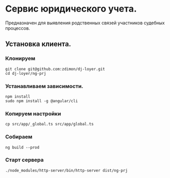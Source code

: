 # Сервис юридического учета.

Предназначен для выявления родственных связей участников судебных процессов.

## Установка клиента.

### Клонируем

    git clone git@github.com:zdimon/dj-loyer.git
    cd dj-loyer/ng-prj
    
### Устанавливаем зависимости.

    npm install
    sudo npm install -g @angular/cli
    
### Копируем настройки

    cp src/app/_global.ts src/app/global.ts
    
### Собираем 

    ng build --prod
    
### Старт сервера

    ./node_modules/http-server/bin/http-server dist/ng-prj
